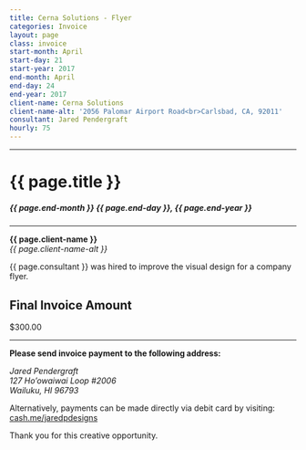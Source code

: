 ```yaml
---
title: Cerna Solutions - Flyer
categories: Invoice
layout: page
class: invoice
start-month: April
start-day: 21
start-year: 2017
end-month: April
end-day: 24
end-year: 2017
client-name: Cerna Solutions
client-name-alt: '2056 Palomar Airport Road<br>Carlsbad, CA, 92011'
consultant: Jared Pendergraft
hourly: 75
---
```


***

# {{ page.title }}

##### {{ page.end-month }} {{ page.end-day }}, {{ page.end-year }}

***

**{{ page.client-name }}**  
*{{ page.client-name-alt }}*

{{ page.consultant }} was hired to improve the visual design for a company flyer.

## Final Invoice Amount

<span class="total">$300.00</span>

***

**Please send invoice payment to the following address:**

*Jared Pendergraft  
127 Ho’owaiwai Loop #2006  
Wailuku, HI 96793*

Alternatively, payments can be made directly via debit card by visiting: [cash.me/jaredpdesigns](https://cash.me/$jaredpdesigns)

Thank you for this creative opportunity.